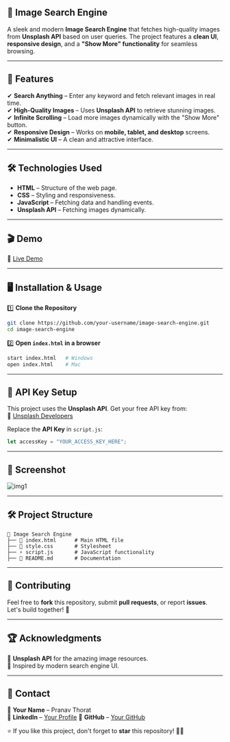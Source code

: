 ## 🚀 Image Search Engine  

A sleek and modern **Image Search Engine** that fetches high-quality images from **Unsplash API** based on user queries. The project features a **clean UI**, **responsive design**, and a **"Show More" functionality** for seamless browsing.


---

## 📌 Features  

✔ **Search Anything** – Enter any keyword and fetch relevant images in real time.  
✔ **High-Quality Images** – Uses **Unsplash API** to retrieve stunning images.  
✔ **Infinite Scrolling** – Load more images dynamically with the "Show More" button.  
✔ **Responsive Design** – Works on **mobile, tablet, and desktop** screens.  
✔ **Minimalistic UI** – A clean and attractive interface.  

---

## 🛠️ Technologies Used  

- **HTML** – Structure of the web page.  
- **CSS** – Styling and responsiveness.  
- **JavaScript** – Fetching data and handling events.  
- **Unsplash API** – Fetching images dynamically.  

---

## 🎬 Demo  

🔗 [Live Demo](https://image-search-engine-jade.vercel.app/) 

---

## 🖥️ Installation & Usage  

1️⃣ **Clone the Repository**  
```bash
git clone https://github.com/your-username/image-search-engine.git
cd image-search-engine
```

2️⃣ **Open `index.html` in a browser**  
```bash
start index.html   # Windows
open index.html    # Mac
```

---

## 📝 API Key Setup  

This project uses the **Unsplash API**. Get your free API key from:  
🔗 [Unsplash Developers](https://unsplash.com/developers)  

Replace the **API Key** in `script.js`:  
```js
let accessKey = "YOUR_ACCESS_KEY_HERE";
```

---

## 📸 Screenshot  

![img1](https://github.com/user-attachments/assets/096d6e4b-acf9-465c-818a-f18f6949e2d0)
 

---

## 🛠️ Project Structure  

```
📂 Image Search Engine  
├── 📄 index.html      # Main HTML file  
├── 🎨 style.css       # Stylesheet  
├── ⚡ script.js       # JavaScript functionality  
├── 📜 README.md       # Documentation  
```

---

## 🤝 Contributing  

Feel free to **fork** this repository, submit **pull requests**, or report **issues**. Let's build together! 🚀  

---

## 🏆 Acknowledgments  

🔹 **Unsplash API** for the amazing image resources.  
🔹 Inspired by modern search engine UI.  

---

## 📧 Contact  

🔹 **Your Name** – Pranav Thorat  
🔹 **LinkedIn** – [Your Profile](https://www.linkedin.com/in/curiouspranavthorat/)
🔹 **GitHub** – [Your GitHub](https://github.com/PranavThorat1432) 

⭐ If you like this project, don't forget to **star** this repository! 🚀✨  

